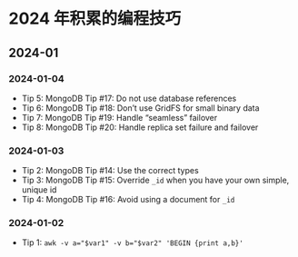 # 2024 年积累的编程技巧

## 2024-01

### 2024-01-04

- Tip 5: MongoDB Tip #17: Do not use database references
- Tip 6: MongoDB Tip #18: Don’t use GridFS for small binary data
- Tip 7: MongoDB Tip #19: Handle “seamless” failover
- Tip 8: MongoDB Tip #20: Handle replica set failure and failover

### 2024-01-03

- Tip 2: MongoDB Tip #14: Use the correct types
- Tip 3: MongoDB Tip #15: Override `_id` when you have your own simple, unique id
- Tip 4: MongoDB Tip #16: Avoid using a document for `_id`

### 2024-01-02

- Tip 1: `awk -v a="$var1" -v b="$var2" 'BEGIN {print a,b}'`
